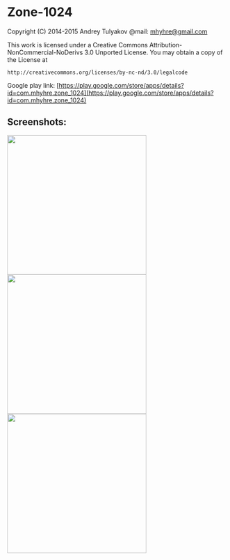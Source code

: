 # Zone-1024 #

Copyright (C) 2014-2015 Andrey Tulyakov
@mail: mhyhre@gmail.com

This work is licensed under a Creative Commons 
Attribution-NonCommercial-NoDerivs 3.0 Unported License.
You may obtain a copy of the License at

	http://creativecommons.org/licenses/by-nc-nd/3.0/legalcode

Google play link:
[https://play.google.com/store/apps/details?id=com.mhyhre.zone_1024](https://play.google.com/store/apps/details?id=com.mhyhre.zone_1024)

## Screenshots:

<img src="https://github.com/mhyhre/Zone-1024/blob/master/readme_images/z0.webp" width="320">
<img src="https://github.com/mhyhre/Zone-1024/blob/master/readme_images/z1.webp" width="320">
<img src="https://github.com/mhyhre/Zone-1024/blob/master/readme_images/z2.webp" width="320">